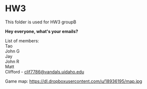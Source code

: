 HW3
===

This folder is used for HW3 groupB

<b>Hey everyone, what's your emails?</b>

List of members: </br>
Tao <br/>
John G <br/>
Jay <br/>
John R <br/>
Matt <br/>
Clifford - clif7786@vandals.uidaho.edu<br/>

Game map:
https://dl.dropboxusercontent.com/u/18936195/map.jpg

